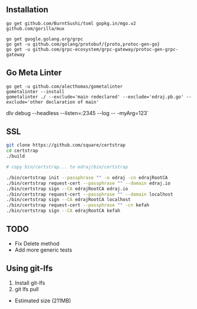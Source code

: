 ## Installation
`go get github.com/BurntSushi/toml gopkg.in/mgo.v2 github.com/gorilla/mux`

```
go get google.golang.org/grpc
go get -u github.com/golang/protobuf/{proto,protoc-gen-go}
go get -u github.com/grpc-ecosystem/grpc-gateway/protoc-gen-grpc-gateway
```

## Go Meta Linter
```
go get -u github.com/alecthomas/gometalinter
gometalinter --install
gometalinter ./ --exclude='main redeclared' --exclude='edraj.pb.go' --exclude='other declaration of main'
```


dlv debug --headless --listen=:2345 --log -- -myArg=123`

## SSL

```bash
git clone https://github.com/square/certstrap
cd certstrap
./build

# copy bin/certstrap... to edraj/bin/certstrap

./bin/certstrap init --passphrase "" -o edraj -cn edrajRootCA
./bin/certstrap request-cert --passphrase "" --domain edraj.io
./bin/certstrap sign --CA edrajRootCA edraj.io
./bin/certstrap request-cert --passphrase "" --domain localhost
./bin/certstrap sign --CA edrajRootCA localhost
./bin/certstrap request-cert --passphrase "" -cn kefah
./bin/certstrap sign --CA edrajRootCA kefah

```

## TODO
+ Fix Delete method
+ Add more generic tests

## Using git-lfs
1. Install git-lfs 
2. git lfs pull
* Estimated size (211MB)

